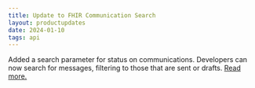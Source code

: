 ```yaml
---
title: Update to FHIR Communication Search
layout: productupdates
date: 2024-01-10
tags: api
---
```


Added a search parameter for status on communications. Developers can now search for messages, filtering to those that are sent or drafts. [Read more.](/api/communication/#search)

